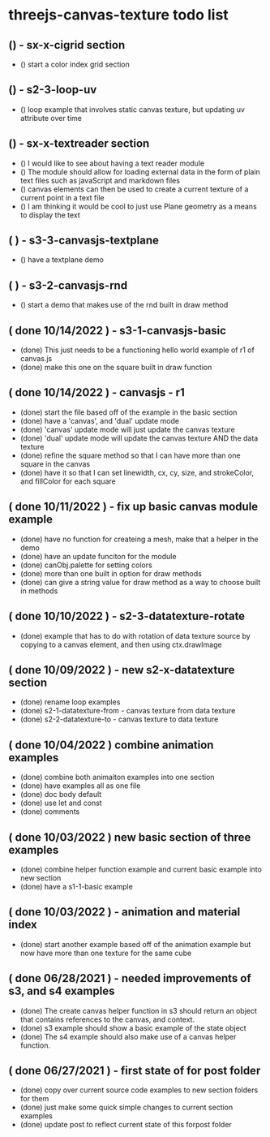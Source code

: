 # threejs-canvas-texture todo list

## () - sx-x-cigrid section
* () start a color index grid section

## () - s2-3-loop-uv
* () loop example that involves static canvas texture, but updating uv attribute over time

## () - sx-x-textreader section
* () I would like to see about having a text reader module
* () The module should allow for loading external data in the form of plain text files such as javaScript and markdown files
* () canvas elements can then be used to create a current texture of a current point in a text file
* () I am thinking it would be cool to just use Plane geometry as a means to display the text

## ( ) - s3-3-canvasjs-textplane
* () have a textplane demo

## ( ) - s3-2-canvasjs-rnd
* () start a demo that makes use of the rnd built in draw method

## ( done 10/14/2022 ) - s3-1-canvasjs-basic
* (done) This just needs to be a functioning hello world example of r1 of canvas.js
* (done) make this one on the square built in draw function

## ( done 10/14/2022 ) - canvasjs - r1
* (done) start the file based off of the example in the basic section
* (done) have a 'canvas', and 'dual' update mode
* (done) 'canvas' update mode will just update the canvas texture
* (done) 'dual' update mode will update the canvas texture AND the data texture 
* (done) refine the square method so that I can have more than one square in the canvas
* (done) have it so that I can set linewidth, cx, cy, size, and strokeColor, and fillColor for each square

## ( done 10/11/2022 ) - fix up basic canvas module example
* (done) have no function for createing a mesh, make that a helper in the demo
* (done) have an update funciton for the module
* (done) canObj.palette for setting colors
* (done) more than one built in option for draw methods
* (done) can give a string value for draw method as a way to choose built in methods

## ( done 10/10/2022 ) - s2-3-datatexture-rotate
* (done) example that has to do with rotation of data texture source by copying to a canvas element, and then using ctx.drawImage

## ( done 10/09/2022 ) - new s2-x-datatexture section
* (done) rename loop examples
* (done) s2-1-datatexture-from - canvas texture from data texture
* (done) s2-2-datatexture-to   - canvas texture to data texture

## ( done 10/04/2022 ) combine animation examples
* (done) combine both animaiton examples into one section
* (done) have examples all as one file
* (done) doc body default
* (done) use let and const
* (done) comments

## ( done 10/03/2022 ) new basic section of three examples
* (done) combine helper function example and current basic example into new section
* (done) have a s1-1-basic example

## ( done 10/03/2022 ) - animation and material index
* (done) start another example based off of the animation example but now have more than one texture for the same cube

## ( done 06/28/2021 ) - needed improvements of s3, and s4 examples
* (done) The create canvas helper function in s3 should return an object that contains references to the canvas, and context.
* (done) s3 example should show a basic example of the state object
* (done) The s4 example should also make use of a canvas helper function.

## ( done 06/27/2021 ) - first state of for post folder
* (done) copy over current source code examples to new section folders for them
* (done) just make some quick simple changes to current section examples
* (done) update post to reflect current state of this forpost folder
